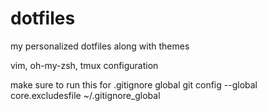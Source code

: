 # dotfiles
my personalized dotfiles along with themes

vim, oh-my-zsh, tmux configuration

make sure to run this for .gitignore global
git config --global core.excludesfile ~/.gitignore_global
